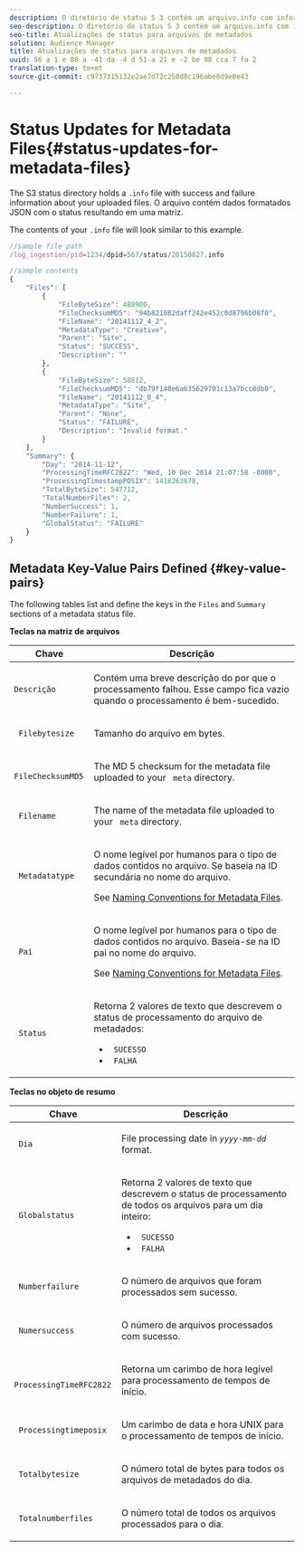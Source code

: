 ```yaml
---
description: O diretório de status S 3 contém um arquivo.info com informações de sucesso e falha sobre os arquivos carregados. O arquivo contém dados formatados JSON com o status resultando em uma matriz.
seo-description: O diretório de status S 3 contém um arquivo.info com informações de sucesso e falha sobre os arquivos carregados. O arquivo contém dados formatados JSON com o status resultando em uma matriz.
seo-title: Atualizações de status para arquivos de metadados
solution: Audience Manager
title: Atualizações de status para arquivos de metadados
uuid: 56 a 1 e 88 a -41 da -4 d 51-a 21 e -2 be 98 cca 7 fa 2
translation-type: tm+mt
source-git-commit: c9737315132e2ae7d72c250d8c196abe8d9e0e43

---
```



# Status Updates for Metadata Files{#status-updates-for-metadata-files}

The S3 status directory holds a `.info` file with success and failure information about your uploaded files. O arquivo contém dados formatados JSON com o status resultando em uma matriz.

The contents of your `.info` file will look similar to this example.

```js
//sample file path
/log_ingestion/pid=1234/dpid=567/status/20150827.info

//sample contents
{
    "Files": [
        {
            "FileByteSize": 488900,
            "FileChecksumMD5": "94b821082daff242e452c0d8796b08f0",
            "FileName": "20141112_4_2",
            "MetadataType": "Creative",
            "Parent": "Site",
            "Status": "SUCCESS",
            "Description": ""
        },
        {
            "FileByteSize": 58812,
            "FileChecksumMD5": "db79f148e6a635629701c13a7bcc8db0",
            "FileName": "20141112_0_4",
            "MetadataType": "Site",
            "Parent": "None",
            "Status": "FAILURE",
            "Description": "Invalid format."
        }
    ],
    "Summary": {
        "Day": "2014-11-12",
        "ProcessingTimeRFC2822": "Wed, 10 Dec 2014 21:07:58 -0000",
        "ProcessingTimestampPOSIX": 1418263678,
        "TotalByteSize": 547712,
        "TotalNumberFiles": 2,
        "NumberSuccess": 1,
        "NumberFailure": 1,
        "GlobalStatus": "FAILURE"
    }
}
```

## Metadata Key-Value Pairs Defined {#key-value-pairs}

The following tables list and define the keys in the `Files` and `Summary` sections of a metadata status file.

**Teclas na matriz de arquivos**

<table id="table_BF23C032FEFA446282E9364E85BE8C9F"> 
 <thead> 
  <tr> 
   <th colname="col1" class="entry"> Chave </th> 
   <th colname="col2" class="entry"> Descrição </th> 
  </tr> 
 </thead>
 <tbody> 
  <tr> 
   <td colname="col1"> <p> <code>Descrição</code> </p> </td> 
   <td colname="col2"> <p>Contém uma breve descrição do por que o processamento falhou. Esse campo fica vazio quando o processamento é bem-sucedido. </p> </td> 
  </tr> 
  <tr> 
   <td colname="col1"> <p> <code> Filebytesize</code> </p> </td> 
   <td colname="col2"> <p>Tamanho do arquivo em bytes. </p> </td> 
  </tr> 
  <tr> 
   <td colname="col1"> <p> <code> FileChecksumMD5</code> </p> </td> 
   <td colname="col2"> <p>The MD 5 checksum for the metadata file uploaded to your <code> meta</code> directory. </p> </td> 
  </tr> 
  <tr> 
   <td colname="col1"> <p> <code> Filename</code> </p> </td> 
   <td colname="col2"> <p>The name of the metadata file uploaded to your <code> meta</code> directory. </p> </td> 
  </tr> 
  <tr> 
   <td colname="col1"> <p> <code> Metadatatype</code> </p> </td> 
   <td colname="col2"> <p>O nome legível por humanos para o tipo de dados contidos no arquivo. Se baseia na ID secundária no nome do arquivo. </p> <p>See <a href="../../../reporting/audience-optimization-reports/metadata-files-intro/metadata-file-names.md"> Naming Conventions for Metadata Files</a>. </p> </td> 
  </tr> 
  <tr> 
   <td colname="col1"> <p> <code> Pai</code> </p> </td> 
   <td colname="col2"> <p>O nome legível por humanos para o tipo de dados contidos no arquivo. Baseia-se na ID pai no nome do arquivo. </p> <p>See <a href="../../../reporting/audience-optimization-reports/metadata-files-intro/metadata-file-names.md"> Naming Conventions for Metadata Files</a>. </p> </td> 
  </tr> 
  <tr> 
   <td colname="col1"> <p> <code> Status</code> </p> </td> 
   <td colname="col2"> <p>Retorna 2 valores de texto que descrevem o status de processamento do arquivo de metadados: </p> 
    <ul id="ul_3814EBB6B42B4EB294B1ABA5782190B6"> 
     <li id="li_92AAECE7E9A44B1193A1D93ABBCE46B0"> <code> SUCESSO</code> </li> 
     <li id="li_3109F4E254374117A89CB989F221CB18"> <code> FALHA</code> </li> 
    </ul> </td> 
  </tr> 
 </tbody> 
</table>

**Teclas no objeto de resumo**

<table id="table_C765A0CDBAA14A2FB5E0D38BDD1D292A"> 
 <thead> 
  <tr> 
   <th colname="col1" class="entry"> Chave </th> 
   <th colname="col2" class="entry"> Descrição </th> 
  </tr> 
 </thead>
 <tbody> 
  <tr> 
   <td colname="col1"> <p> <code> Dia</code> </p> </td> 
   <td colname="col2"> <p>File processing date in <code><i>yyyy-mm-dd</i></code> format. </p> </td> 
  </tr> 
  <tr> 
   <td colname="col1"> <p> <code> Globalstatus</code> </p> </td> 
   <td colname="col2"> <p>Retorna 2 valores de texto que descrevem o status de processamento de todos os arquivos para um dia inteiro: </p> 
    <ul id="ul_3FC092CA043A486C9C79FECF71FAF8FB"> 
     <li id="li_754B32D8267D44BBBD6EC354C459C566"> <code> SUCESSO</code> </li> 
     <li id="li_8B64E39C80424AC2B95DF9B53D62864E"> <code> FALHA</code> </li> 
    </ul> </td> 
  </tr> 
  <tr> 
   <td colname="col1"> <p> <code> Numberfailure</code> </p> </td> 
   <td colname="col2"> <p>O número de arquivos que foram processados sem sucesso. </p> </td> 
  </tr> 
  <tr> 
   <td colname="col1"> <p> <code> Numersuccess</code> </p> </td> 
   <td colname="col2"> <p>O número de arquivos processados com sucesso. </p> </td> 
  </tr> 
  <tr> 
   <td colname="col1"> <p> <code> ProcessingTimeRFC2822</code> </p> </td> 
   <td colname="col2"> <p>Retorna um carimbo de hora legível para processamento de tempos de início. </p> </td> 
  </tr> 
  <tr> 
   <td colname="col1"> <p> <code> Processingtimeposix</code> </p> </td> 
   <td colname="col2"> <p>Um carimbo de data e hora UNIX para o processamento de tempos de início. </p> </td> 
  </tr> 
  <tr> 
   <td colname="col1"> <p> <code> Totalbytesize</code> </p> </td> 
   <td colname="col2"> <p>O número total de bytes para todos os arquivos de metadados do dia. </p> </td> 
  </tr> 
  <tr> 
   <td colname="col1"> <p> <code> Totalnumberfiles</code> </p> </td> 
   <td colname="col2"> <p>O número total de todos os arquivos processados para o dia. </p> </td> 
  </tr> 
 </tbody> 
</table>
